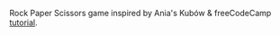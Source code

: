 Rock Paper Scissors game inspired by Ania's Kubów & freeCodeCamp [tutorial](https://www.youtube.com/watch?v=ec8vSKJuZTk&t=1s).

